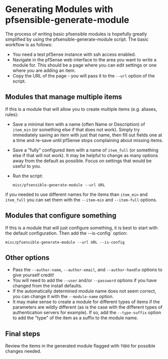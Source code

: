 # Generating Modules with pfsensible-generate-module

The process of writing basic pfsensible modules is hopefully greatly simplified by using
the pfsensible-generate-module script. The basic workflow is as follows:

* You need a test pfSense instance with ssh access enabled.
* Navigate in the pfSense web interface to the area you want to write a module for. This should be a page where you can edit
settings or one where you are adding an item.
* Copy the URL of the page - you will pass it to the `--url` option of the script.

## Modules that manage multiple items

If this is a module that will allow you to create multiple items (e.g. aliases, rules):
* Save a minimal item with a name (often Name or Description) of `item_min` (or something else if that does not work).
Simply try immediately saving an item with just that name, then fill out fields one at a time and re-save until pfSense
stops complaining about missing items.
* Save a "fully" configured item with a name of `item_full` (or something else if that will not work). It may be
helpful to change as many options away from the default as possible. Focus on settings that would be useful to you.
* Run the script:

      misc/pfsensible-generate-module --url URL

if you needed to use different names for the items than `item_min` and `item_full` you can set them with the `--item-min` and
`--item-full` options.

## Modules that configure something

If this is a module that will just configure something, it is best to start with the default configuration.  Then add the
--is-config` option:

    misc/pfsensible-generate-module --url URL --is-config

## Other options

* Pass the `--author-name`, `--author-email`, and `--author-handle` options to give yourself credit!
* You will need to add the `--user` and/or `--password` options if you have changed from the install defaults.
* If the automatically determined module name does not seem correct, you can change it with the `--module-name` option.
* It may make sense to create a module for different types of items if the parameters are wildly different (as is the case
with the different types of authentication servers for example). If so, add the `--type-suffix` option to add the "type"
of the item as a suffix to the module name.

## Final steps

Review the items in the generated module flagged with `TODO` for possible changes needed.

